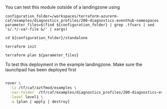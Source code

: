 You can test this module outside of a landingzone using

```
configuration_folder=/workspaces/terraform-azurerm-caf/examples/diagnostics_profiles/200-diagnostics-eventhub-namespaces
parameter_files=$(find ${configuration_folder} | grep .tfvars | sed 's/.*/-var-file &/' | xargs)

cd ${configuration_folder}/standalone

terraform init

terraform plan ${parameter_files}

```

To test this deployment in the example landingzone. Make sure the launchpad has been deployed first

```bash

rover \
  -lz /tf/caf/aztfmod/examples \
  -var-folder  /tf/caf/examples/diagnostics_profiles/200-diagnostics-eventhub-namespaces/ \
  -level level1 \
  -a [plan | apply | destroy]

```